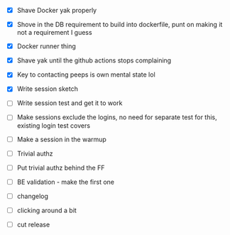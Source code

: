 - [x] Shave Docker yak properly
- [x] Shove in the DB requirement to build into dockerfile, punt on making it not a requirement I guess
- [x] Docker runner thing
- [x] Shave yak until the github actions stops complaining

- [x] Key to contacting peeps is own mental state lol

- [x] Write session sketch
- [ ] Write session test and get it to work
- [ ] Make sessions exclude the logins, no need for separate test for this, existing login test covers
- [ ] Make a session in the warmup

- [ ] Trivial authz
- [ ] Put trivial authz behind the FF

- [ ] BE validation - make the first one

- [ ] changelog
- [ ] clicking around a bit
- [ ] cut release
